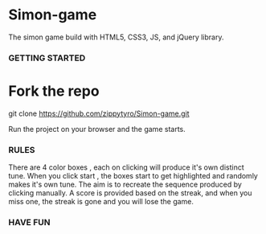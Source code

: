 # Simon-game
The simon game build with HTML5, CSS3, JS, and jQuery library.

### GETTING STARTED

# Fork the repo
git clone https://github.com/zippytyro/Simon-game.git

Run the project on your browser and the game starts.

### RULES

There are 4 color boxes , each on clicking will produce it's own distinct tune.
When you click start , the boxes start to get highlighted and randomly makes it's own tune. The aim is to recreate the sequence produced by clicking manually.
A score is provided based on the streak, and when you miss one, the streak is gone and you will lose the game.

### HAVE FUN
